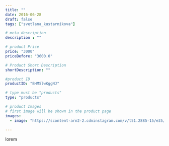 ```yaml
---
title: ""
date: 2016-06-28
draft: false
tags: ["svetlana_kustarnikova"]

# meta description
description : ""

# product Price
price: "3000"
priceBefore: "3600.0"

# Product Short Description
shortDescription: ""

#product ID
productID: "BHMSlwKggNJ"

# type must be "products"
type: "products"

# product Images
# first image will be shown in the product page
images:
  - image: "https://scontent-arn2-2.cdninstagram.com/v/t51.2885-15/e35/13561700_1198444093519352_2016548196_n.jpg?se=7&tp=1&_nc_ht=scontent-arn2-2.cdninstagram.com&_nc_cat=108&_nc_ohc=5CyxGo5N8akAX9pEyoD&ccb=7-4&oh=fbbb55089c8f74d8256f27fcb36bc6fc&oe=6081B106&ig_cache_key=MTI4MjQ4MTc1MzA2NzQ4ODA3Mw%3D%3D.2-ccb7-4"

---
```

lorem
